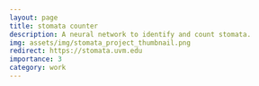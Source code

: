 ```yaml
---
layout: page
title: stomata counter
description: A neural network to identify and count stomata.
img: assets/img/stomata_project_thumbnail.png
redirect: https://stomata.uvm.edu
importance: 3
category: work
---
```

